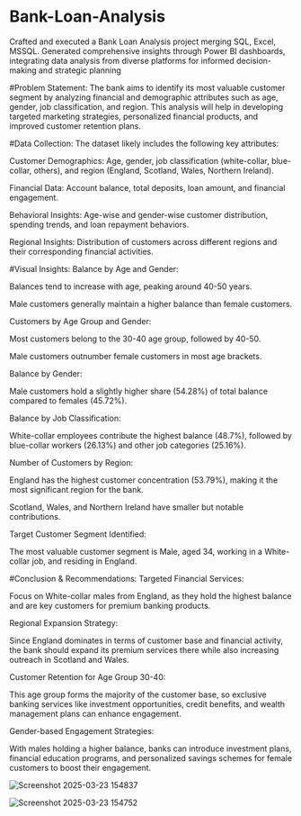 # Bank-Loan-Analysis
Crafted and executed a Bank Loan Analysis project merging SQL, Excel, MSSQL. Generated comprehensive insights through Power BI dashboards, integrating data analysis from diverse platforms for informed decision-making and strategic planning

#Problem Statement:
The bank aims to identify its most valuable customer segment by analyzing financial and demographic attributes such as age, gender, job classification, and region. This analysis will help in developing targeted marketing strategies, personalized financial products, and improved customer retention plans.

#Data Collection:
The dataset likely includes the following key attributes:

Customer Demographics: Age, gender, job classification (white-collar, blue-collar, others), and region (England, Scotland, Wales, Northern Ireland).

Financial Data: Account balance, total deposits, loan amount, and financial engagement.

Behavioral Insights: Age-wise and gender-wise customer distribution, spending trends, and loan repayment behaviors.

Regional Insights: Distribution of customers across different regions and their corresponding financial activities.

#Visual Insights:
Balance by Age and Gender:

Balances tend to increase with age, peaking around 40-50 years.

Male customers generally maintain a higher balance than female customers.

Customers by Age Group and Gender:

Most customers belong to the 30-40 age group, followed by 40-50.

Male customers outnumber female customers in most age brackets.

Balance by Gender:

Male customers hold a slightly higher share (54.28%) of total balance compared to females (45.72%).

Balance by Job Classification:

White-collar employees contribute the highest balance (48.7%), followed by blue-collar workers (26.13%) and other job categories (25.16%).

Number of Customers by Region:

England has the highest customer concentration (53.79%), making it the most significant region for the bank.

Scotland, Wales, and Northern Ireland have smaller but notable contributions.

Target Customer Segment Identified:

The most valuable customer segment is Male, aged 34, working in a White-collar job, and residing in England.

#Conclusion & Recommendations:
Targeted Financial Services:

Focus on White-collar males from England, as they hold the highest balance and are key customers for premium banking products.

Regional Expansion Strategy:

Since England dominates in terms of customer base and financial activity, the bank should expand its premium services there while also increasing outreach in Scotland and Wales.

Customer Retention for Age Group 30-40:

This age group forms the majority of the customer base, so exclusive banking services like investment opportunities, credit benefits, and wealth management plans can enhance engagement.

Gender-based Engagement Strategies:

With males holding a higher balance, banks can introduce investment plans, financial education programs, and personalized savings schemes for female customers to boost their engagement.

![Screenshot 2025-03-23 154837](https://github.com/user-attachments/assets/657b7f0f-ad0f-493e-aa93-f4c3916ad540)

![Screenshot 2025-03-23 154752](https://github.com/user-attachments/assets/9bbb7e96-fe11-4710-ac95-36b24de7b09d)
